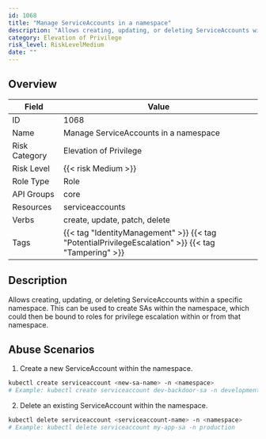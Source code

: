 ```yaml
---
id: 1068
title: "Manage ServiceAccounts in a namespace"
description: "Allows creating, updating, or deleting ServiceAccounts within a specific namespace. This can be used to create SAs within the namespace, which could then be bound to roles for privilege escalation within or from that namespace."
category: Elevation of Privilege
risk_level: RiskLevelMedium
date: ""
---
```


## Overview

| Field         | Value                                                                                               |
| ------------- | --------------------------------------------------------------------------------------------------- |
| ID            | 1068                                                                                                |
| Name          | Manage ServiceAccounts in a namespace                                                               |
| Risk Category | Elevation of Privilege                                                                              |
| Risk Level    | {{< risk Medium >}}                                                                                 |
| Role Type     | Role                                                                                                |
| API Groups    | core                                                                                                |
| Resources     | serviceaccounts                                                                                     |
| Verbs         | create, update, patch, delete                                                                       |
| Tags          | {{< tag "IdentityManagement" >}} {{< tag "PotentialPrivilegeEscalation" >}} {{< tag "Tampering" >}} |

## Description

Allows creating, updating, or deleting ServiceAccounts within a specific namespace. This can be used to create SAs within the namespace, which could then be bound to roles for privilege escalation within or from that namespace.

## Abuse Scenarios

1. Create a new ServiceAccount within the namespace.

```bash
kubectl create serviceaccount <new-sa-name> -n <namespace>
# Example: kubectl create serviceaccount dev-backdoor-sa -n development

```

2. Delete an existing ServiceAccount within the namespace.

```bash
kubectl delete serviceaccount <serviceaccount-name> -n <namespace>
# Example: kubectl delete serviceaccount my-app-sa -n production

```
